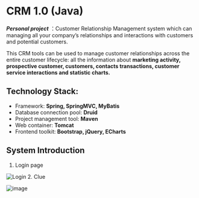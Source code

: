 # CRM 1.0 (Java)
***Personal project*** ：Customer Relationship Management system which can managing all your company’s relationships and interactions with customers and potential customers. 

This CRM tools can be used to manage customer relationships across the entire customer lifecycle: all the information about **marketing activity, prospective customer, customers, contacts transactions, customer service interactions and statistic charts.**

## Technology Stack: 
- Framework: **Spring, SpringMVC, MyBatis**
- Database connection pool: **Druid**
- Project management tool: **Maven**
- Web container: **Tomcat**
- Frontend toolkit: **Bootstrap, jQuery, ECharts**

## System Introduction
1. Login page


![Login](https://user-images.githubusercontent.com/46221024/154696092-f75e905d-a21d-4089-9cbd-5d789ccbf256.JPG)
2. Clue

![image](https://user-images.githubusercontent.com/46221024/154840400-8c834c87-0050-4824-ba80-76432dbe2e95.png)
